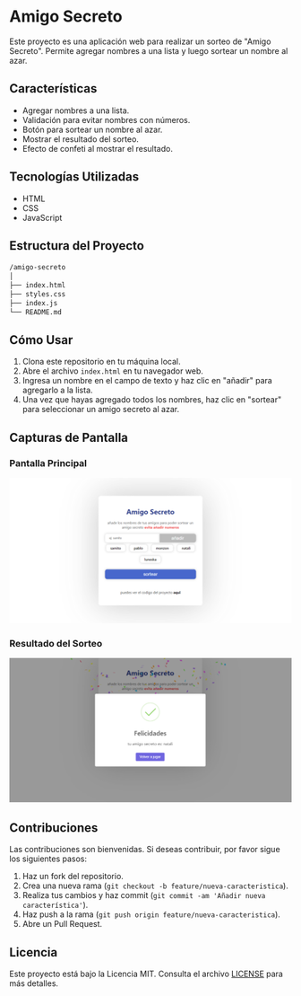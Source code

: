# Amigo Secreto

Este proyecto es una aplicación web para realizar un sorteo de "Amigo Secreto". Permite agregar nombres a una lista y luego sortear un nombre al azar.

## Características

- Agregar nombres a una lista.
- Validación para evitar nombres con números.
- Botón para sortear un nombre al azar.
- Mostrar el resultado del sorteo.
- Efecto de confeti al mostrar el resultado.

## Tecnologías Utilizadas

- HTML
- CSS
- JavaScript

## Estructura del Proyecto

```
/amigo-secreto
│
├── index.html
├── styles.css
├── index.js
└── README.md
```

## Cómo Usar

1. Clona este repositorio en tu máquina local.
2. Abre el archivo `index.html` en tu navegador web.
3. Ingresa un nombre en el campo de texto y haz clic en "añadir" para agregarlo a la lista.
4. Una vez que hayas agregado todos los nombres, haz clic en "sortear" para seleccionar un amigo secreto al azar.

## Capturas de Pantalla

### Pantalla Principal

![Pantalla Principal](./assets/img/amigo-secreto.png)

### Resultado del Sorteo

![Resultado del Sorteo](./assets/img/sorteo-amigo-secreto.png)

## Contribuciones

Las contribuciones son bienvenidas. Si deseas contribuir, por favor sigue los siguientes pasos:

1. Haz un fork del repositorio.
2. Crea una nueva rama (`git checkout -b feature/nueva-caracteristica`).
3. Realiza tus cambios y haz commit (`git commit -am 'Añadir nueva característica'`).
4. Haz push a la rama (`git push origin feature/nueva-caracteristica`).
5. Abre un Pull Request.

## Licencia

Este proyecto está bajo la Licencia MIT. Consulta el archivo [LICENSE](./LICENSE) para más detalles.
